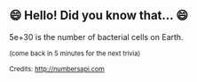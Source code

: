 ## 😄 Hello! Did you know that... 😄
5e+30 is the number of bacterial cells on Earth.

<sup>(come back in 5 minutes for the next trivia)</sup>


<sup>Credits: http://numbersapi.com</sup>
